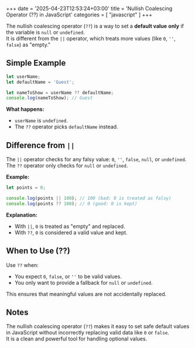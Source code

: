 +++
date = '2025-04-23T12:53:24+03:00'
title = 'Nullish Coalescing Operator (??) in JavaScript'
categories = [ "javascript" ]
+++

The nullish coalescing operator (`??`) is a way to set a **default value** **only** if the variable is `null` or `undefined`.  
It is different from the `||` operator, which treats more values (like `0`, `''`, `false`) as "empty."

## Simple Example

```javascript
let userName;
let defaultName = 'Guest';

let nameToShow = userName ?? defaultName;
console.log(nameToShow); // Guest
```

**What happens:**  
- `userName` is `undefined`.
- The `??` operator picks `defaultName` instead.


## Difference from `||`

The `||` operator checks for any falsy value: `0`, `''`, `false`, `null`, or `undefined`.  
The `??` operator only checks for `null` or `undefined`.

**Example:**

```javascript
let points = 0;

console.log(points || 100); // 100 (bad: 0 is treated as falsy)
console.log(points ?? 100); // 0 (good: 0 is kept)
```

**Explanation:**  
- With `||`, `0` is treated as "empty" and replaced.
- With `??`, `0` is considered a valid value and kept.


## When to Use (??)

Use `??` when:
- You expect `0`, `false`, or `''` to be valid values.
- You only want to provide a fallback for `null` or `undefined`.

This ensures that meaningful values are not accidentally replaced.


## Notes

The nullish coalescing operator (`??`) makes it easy to set safe default values in JavaScript without incorrectly replacing valid data like `0` or `false`.  
It is a clean and powerful tool for handling optional values.